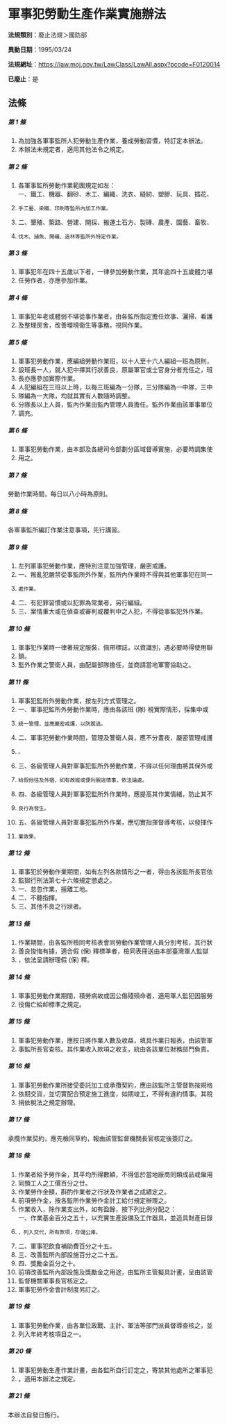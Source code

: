 # 軍事犯勞動生產作業實施辦法

**法規類別**：廢止法規＞國防部

**異動日期**：1995/03/24  

**法規網址**：https://law.moj.gov.tw/LawClass/LawAll.aspx?pcode=F0120014

**已廢止**：是



## 法條
##### 第 1 條
1. 為加強各軍事監所人犯勞動生產作業，養成勞動習慣，特訂定本辦法。
1. 本辦法未規定者，適用其他法令之規定。

##### 第 2 條
1. 各軍事監所勞動作業範圍規定如左：  
一、鐵工、機器、翻砂、木工、編織、洗衣、縫紉、塑膠、玩具、插花、
1.     手工藝、染織、印刷等監所內加工作業。
1. 二、墾殖、築路、營建、開採、搬運土石方、製磚、農產、園藝、畜牧、
1.     伐木、捕魚、開礦、造林等監所外特定作業。

##### 第 3 條
1. 軍事犯年在四十五歲以下者，一律參加勞動作業，其年逾四十五歲體力堪
1. 任勞作者，亦應參加作業。

##### 第 4 條
1. 軍事犯年老或體弱不堪從事作業者，由各監所指定擔任炊事、灑掃、看護
1. 及整理房舍，改善環境衛生等事務，視同作業。

##### 第 5 條
1. 軍事犯勞動作業，應編組勞動作業班，以十人至十六人編組一班為原則，
1. 設班長一人，就人犯中擇其行狀善良，原屬軍官或士官身分者充任之，班
1. 長亦應參加實際作業。
1. 人犯編組在三班以上時，以每三班編為一分隊，三分隊編為一中隊，三中
1. 隊編為一大隊，均就其實有人數隨時調整。
1. 分隊長以上人員，監內作業由監內管理人員擔任。監外作業由該軍事單位
1. 調充。

##### 第 6 條
1. 軍事犯勞動作業，由本部及各總司令部劃分區域督導實施，必要時調集使
1. 用之。

##### 第 7 條
勞動作業時間，每日以八小時為原則。

##### 第 8 條
各軍事監所編訂作業注意事項，先行講習。

##### 第 9 條
1. 左列軍事犯勞動作業，應特別注意加強管理，嚴密戒護。
1. 一、叛亂犯嚴禁從事監所外作業，監所內作業時不得與其他軍事犯在同一
1.     處作業。
1. 二、有犯罪習慣或以犯罪為常業者，另行編組。
1. 三、案情重大或在偵查或審判或覆判中之人犯，不得從事監犯外作業。

##### 第 10 條
1. 軍事犯作業時一律著規定服裝，佩帶標誌，以資識別，遇必要時得使用聯
1. 鎖。
1. 監外作業之警衛人員，由配屬部隊擔任，並商請當地軍警協助之。

##### 第 11 條
1. 軍事犯監所外勞動作業，按左列方式管理之。
1. 一、軍事犯監所外勞動作業時，應由各該班 (隊) 視實際情形，採集中或
1.     統一管理，並應嚴密戒護，以防脫逃。
1. 二、軍事犯勞動作業時間，管理及警衛人員，應不分晝夜，嚴密管理戒護
1.     。
1. 三、各級管理人員對軍事犯監所外勞動作業，不得以任何理由將其保外或
1.     給假他往及外宿，如有故縱或便利脫逃情事，依法論處。
1. 四、各級管理人員對軍事犯監所外作業時，應提高其作業情緒，防止其不
1.     良行為發生。
1. 五、各級管理人員對軍事犯監所外作業，應切實指揮督導考核，以發揮作
1.     業效果。

##### 第 12 條
1. 軍事犯於勞動作業期間，如有左列各款情形之一者，得由各該監所長官依
1. 監獄行刑法第七十六條規定懲處之。
1. 一、怠忽作業，擅離工地。
1. 二、不聽指揮。
1. 三、其他不良之行狀者。

##### 第 13 條
1. 作業期間，由各監所檢同考核表會同勞動作業管理人員分別考核，其行狀
1. 善良悛悔有據，適合假 (保) 釋標準者，檢同表冊送由本部臺灣軍人監獄
1. ，依法呈請辦理假 (保) 釋。

##### 第 14 條
1. 軍事犯勞動作業期間，積勞病故或因公傷殘殞命者，適用軍人監犯因服勞
1. 役傷亡給卹標準之規定。

##### 第 15 條
1. 軍事犯勞動作業，應按日將作業人數及收益，填具作業日報表，由該管軍
1. 事監所長官查核。其作業收入款項之收支，統由各該單位財務部門負責。

##### 第 16 條
1. 軍事犯勞動作業所接受委託加工或承攬契約，應由該監所主管督飭按規格
1. 依期交貨，並切實配合預定施工進度，如期竣工，不得有違約情事。其稅
1. 捐依稅法之規定辦理。

##### 第 17 條
承攬作業契約，應先檢同草約，報由該管監督機關長官核定後簽訂之。

##### 第 18 條
1. 作業者給予勞作金，其平均所得數額，不得低於當地廠商同類成品或僱用
1. 同類工人之工價百分之廿。
1. 作業勞作金額，斟酌作業者之行狀及作業者之成績定之。
1. 前項勞作金，按各監所作業勞作金計工給付規定辦理之。
1. 作業收入，除作業支出外，如有盈餘，按下列比例分配之：  
一、作業基金百分之五十，以充實生產設備及工作器具，並造具財產目錄
1.     ，列入交代，所有款項，存儲公庫。
1. 二、軍事犯飲食補助費百分之十五。
1. 三、改善監所內部設施百分之二十五。
1. 四、獎勵金百分之十。
1. 前項改善監所內部設施及獎勵金之用途，由監所主管擬具計畫，呈由該管
1. 監督機關軍事長官核定之。
1. 軍事犯勞作金會計制度另訂之。

##### 第 19 條
1. 軍事犯勞動作業，由各單位政戰、主計、軍法等部門派員督導查核之，並
1. 列入年終考核項目之一。

##### 第 20 條
1. 軍事犯勞動生產作業計畫，由各監所自行訂定之，寄禁其他處所之軍事犯
1. ，適用本辦法之規定。

##### 第 21 條
本辦法自發日施行。



